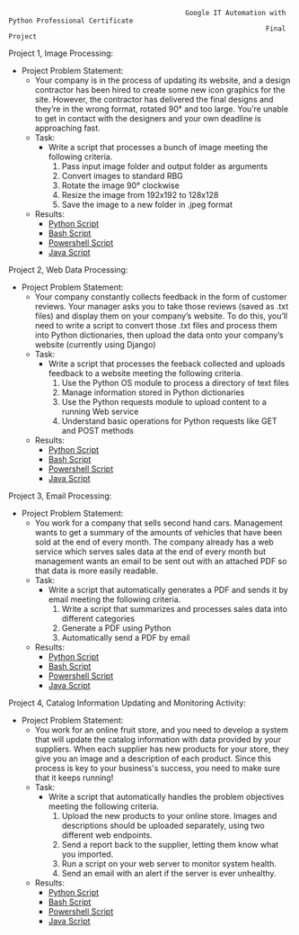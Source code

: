                                                 Google IT Automation with Python Professional Certificate 
                                                                    Final Project

Project 1, Image Processing:<br />
-   Project Problem Statement:
    - Your company is in the process of updating its website, and a design contractor has been hired to create some new icon graphics for the site. However, the contractor has delivered the final designs and they’re in the wrong format, rotated 90° and too large. You’re unable to get in contact with the designers and your own deadline is approaching fast.
    * Task:
      * Write a script that processes a bunch of image meeting the following criteria. 
        1. Pass input image folder and output folder as arguments
        2. Convert images to standard RBG
        3. Rotate the image 90° clockwise
        3. Resize the image from 192x192 to 128x128
        5. Save the image to a new folder in .jpeg format
    * Results:
      -  [Python Script](Image_processing/image_processing.py)
      -  [Bash Script](Image_processing/image_processing.sh)
      -  [Powershell Script](Image_processing/image-processing.ps1)
      -  [Java Script](Image_processing/ImageProcessing)

Project 2, Web Data Processing: 
-   Project Problem Statement: 
    - Your company constantly collects feedback in the form of customer reviews. Your manager asks you to take those reviews (saved as .txt files) and display them on your company’s website. To do this, you’ll need to write a script to convert those .txt files and process them into Python dictionaries, then upload the data onto your company’s website (currently using Django)
    * Task:
      * Write a script that processes the feeback collected and uploads feedback to a website meeting the following criteria.
        1. Use the Python OS module to process a directory of text files 
        2. Manage information stored in Python dictionaries
        3. Use the Python requests module to upload content to a running Web service
        4. Understand basic operations for Python requests like GET and POST methods
    * Results: 
      -  [Python Script](Web_data_processing/web_data_processing.py)
      -  [Bash Script](Web_data_processing/web_data_processing.sh)
      -  [Powershell Script](Web_data_processing/web-data-processing.ps1)
      -  [Java Script](Web_data_processing/WebDataProcessing)

Project 3, Email Processing:
-   Project Problem Statement:
    - You work for a company that sells second hand cars. Management wants to get a summary of the amounts of vehicles that have been sold at the end of every month. The company already has a web service which serves sales data at the end of every month but management wants an email to be sent out with an attached PDF so that data is more easily readable.
    * Task:
      * Write a script that automatically generates a PDF and sends it by email meeting the following criteria.
        1. Write a script that summarizes and processes sales data into different categories
        1. Generate a PDF using Python
        1. Automatically send a PDF by email 
    * Results:
      -  [Python Script](Email_processing/python/cars.py)
      -  [Bash Script](Email_processing/Bash/cars.sh)
      -  [Powershell Script](Email_processing/Powershell/cars.ps1)
      -  [Java Script](Email_processing/Java/cars)

Project 4, Catalog Information Updating and Monitoring Activity:
-   Project Problem Statement:
    - You work for an online fruit store, and you need to develop a system that will update the catalog information with data provided by your suppliers. When each supplier has new products for your store, they give you an image and a description of each product. Since this process is key to your business's success, you need to make sure that it keeps running!
    * Task:
      * Write a script that automatically handles the problem objectives meeting the following criteria.
        1. Upload the new products to your online store. Images and descriptions should be uploaded separately, using two different web endpoints.
        2. Send a report back to the supplier, letting them know what you imported.
        3. Run a script on your web server to monitor system health.
        4. Send an email with an alert if the server is ever unhealthy.
    * Results:
      -  [Python Script](Catalog_Info_processing/Python)
      -  [Bash Script](Catalog_Info_processing/Bash)
      -  [Powershell Script](Catalog_Info_processing/Powershell)
      -  [Java Script](Catalog_Info_processing/Java)
